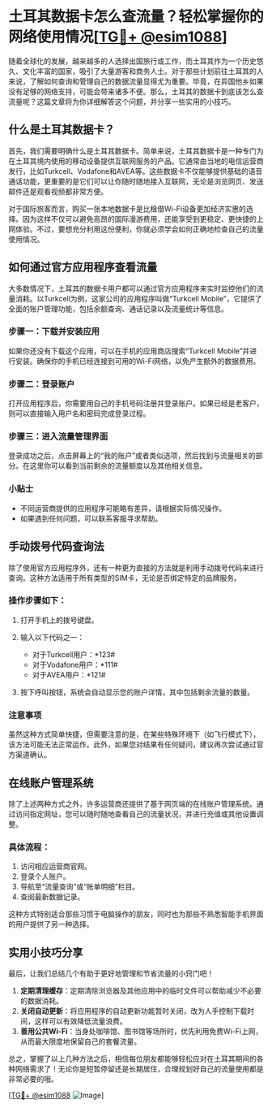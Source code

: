 # 土耳其数据卡怎么查流量？轻松掌握你的网络使用情况[[TG💪+ @esim1088](https://t.me/s/esim1088)]

随着全球化的发展，越来越多的人选择出国旅行或工作，而土耳其作为一个历史悠久、文化丰富的国家，吸引了大量游客和商务人士。对于那些计划前往土耳其的人来说，了解如何查询和管理自己的数据流量显得尤为重要。毕竟，在异国他乡如果没有足够的网络支持，可能会带来诸多不便。那么，土耳其的数据卡到底该怎么查流量呢？这篇文章将为你详细解答这个问题，并分享一些实用的小技巧。

## 什么是土耳其数据卡？

首先，我们需要明确什么是土耳其数据卡。简单来说，土耳其数据卡是一种专门为在土耳其境内使用的移动设备提供互联网服务的产品。它通常由当地的电信运营商发行，比如Turkcell、Vodafone和AVEA等。这些数据卡不仅能够提供基础的语音通话功能，更重要的是它们可以让你随时随地接入互联网，无论是浏览网页、发送邮件还是观看视频都非常方便。

对于国际旅客而言，购买一张本地数据卡是比租借Wi-Fi设备更加经济实惠的选择。因为这样不仅可以避免高昂的国际漫游费用，还能享受到更稳定、更快捷的上网体验。不过，要想充分利用这份便利，你就必须学会如何正确地检查自己的流量使用情况。

## 如何通过官方应用程序查看流量

大多数情况下，土耳其的数据卡用户都可以通过官方应用程序来实时监控他们的流量消耗。以Turkcell为例，这家公司的应用程序叫做“Turkcell Mobile”，它提供了全面的账户管理功能，包括余额查询、通话记录以及流量统计等信息。

### 步骤一：下载并安装应用

如果你还没有下载这个应用，可以在手机的应用商店搜索“Turkcell Mobile”并进行安装。确保你的手机已经连接到可用的Wi-Fi网络，以免产生额外的数据费用。

### 步骤二：登录账户

打开应用程序后，你需要用自己的手机号码注册并登录账户。如果已经是老客户，则可以直接输入用户名和密码完成登录过程。

### 步骤三：进入流量管理界面

登录成功之后，点击屏幕上的“我的账户”或者类似选项，然后找到与流量相关的部分。在这里你可以看到当前剩余的流量额度以及其他相关信息。

### 小贴士

- 不同运营商提供的应用程序可能略有差异，请根据实际情况操作。
- 如果遇到任何问题，可以联系客服寻求帮助。

## 手动拨号代码查询法

除了使用官方应用程序外，还有一种更为直接的方法就是利用手动拨号代码来进行查询。这种方法适用于所有类型的SIM卡，无论是否绑定特定的品牌服务。

### 操作步骤如下：

1. 打开手机上的拨号键盘。
2. 输入以下代码之一：
   - 对于Turkcell用户：*123#
   - 对于Vodafone用户：*111#
   - 对于AVEA用户：*121#

3. 按下呼叫按钮，系统会自动显示您的账户详情，其中包括剩余流量的数量。

### 注意事项

虽然这种方式简单快捷，但需要注意的是，在某些特殊环境下（如飞行模式下），该方法可能无法正常运作。此外，如果您对结果有任何疑问，建议再次尝试通过官方渠道确认。

## 在线账户管理系统

除了上述两种方式之外，许多运营商还提供了基于网页端的在线账户管理系统。通过访问指定网址，您可以随时随地查看自己的流量状况，并进行充值或其他设置调整。

### 具体流程：

1. 访问相应运营商官网。
2. 登录个人账户。
3. 导航至“流量查询”或“账单明细”栏目。
4. 查阅最新数据记录。

这种方式特别适合那些习惯于电脑操作的朋友，同时也为那些不熟悉智能手机界面的用户提供了另一种选择。

## 实用小技巧分享

最后，让我们总结几个有助于更好地管理和节省流量的小窍门吧！

1. **定期清理缓存**：定期清除浏览器及其他应用中的临时文件可以帮助减少不必要的数据消耗。
2. **关闭自动更新**：将应用程序的自动更新功能暂时关闭，改为人手控制下载时间，这样可以有效降低流量浪费。
3. **善用公共Wi-Fi**：当身处咖啡馆、图书馆等场所时，优先利用免费Wi-Fi上网，从而最大限度地保留自己的套餐流量。

总之，掌握了以上几种方法之后，相信每位朋友都能够轻松应对在土耳其期间的各种网络需求了！无论你是短暂停留还是长期居住，合理规划好自己的流量使用都是非常必要的哦。

[[TG💪+ @esim1088](https://t.me/s/esim1088) ![Image](https://i.postimg.cc/4NQfJmqS/Snipaste-2025-05-13-00-14-12.png)]